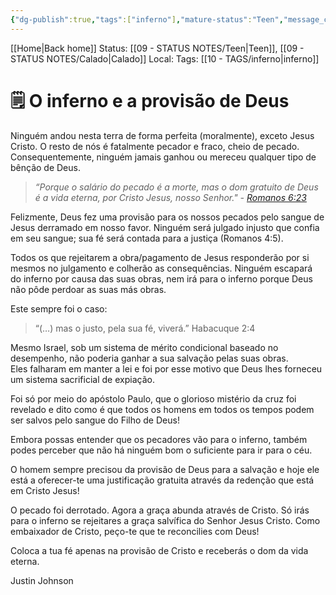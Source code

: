 ```yaml
---
{"dg-publish":true,"tags":["inferno"],"mature-status":"Teen","message_category":"Evangelização","created":"2025-10-16T10:27:59.193+01:00","speech-status":"Calado","local":null,"dg-note-icon":"teen","noteIcon":"teen","updated":"2025-10-27T15:38:06.487+00:00","title":"O inferno e a provisão de Deus","dgPassFrontmatter":true,"permalink":"/05-main-notes-permanent-zettel/o-inferno-e-a-provisao-de-deus/"}
---
```


[[Home\|Back home]]
Status: [[09 - STATUS NOTES/Teen\|Teen]], [[09 - STATUS NOTES/Calado\|Calado]]
Local: 
Tags: [[10 - TAGS/inferno\|inferno]]

# 🗒️ O inferno e a provisão de Deus

Ninguém andou nesta terra de forma perfeita (moralmente), exceto Jesus Cristo. O resto de nós é fatalmente pecador e fraco, cheio de pecado. Consequentemente, ninguém jamais ganhou ou mereceu qualquer tipo de bênção de Deus.

> _“Porque o salário do pecado é a morte, mas o dom gratuito de Deus é a vida eterna, por Cristo Jesus, nosso Senhor." -_ [_Romanos 6:23_](https://av1611.com/verseclick/gobible.php?p=Romans_6.23)

Felizmente, Deus fez uma provisão para os nossos pecados pelo sangue de Jesus derramado em nosso favor. Ninguém será julgado injusto que confia em seu sangue; sua fé será contada para a justiça (Romanos 4:5).

Todos os que rejeitarem a obra/pagamento de Jesus responderão por si mesmos no julgamento e colherão as consequências. Ninguém escapará do inferno por causa das suas obras, nem irá para o inferno porque Deus não pôde perdoar as suas más obras.

Este sempre foi o caso:

> “(…) mas o justo, pela sua fé, viverá.” Habacuque 2:4

Mesmo Israel, sob um sistema de mérito condicional baseado no desempenho, não poderia ganhar a sua salvação pelas suas obras.  
Eles falharam em manter a lei e foi por esse motivo que Deus lhes forneceu um sistema sacrificial de expiação.

Foi só por meio do apóstolo Paulo, que o glorioso mistério da cruz foi revelado e dito como é que todos os homens em todos os tempos podem ser salvos pelo sangue do Filho de Deus!

Embora possas entender que os pecadores vão para o inferno, também podes perceber que não há ninguém bom o suficiente para ir para o céu.

O homem sempre precisou da provisão de Deus para a salvação e hoje ele está a oferecer-te uma justificação gratuita através da redenção que está em Cristo Jesus!

O pecado foi derrotado. Agora a graça abunda através de Cristo. Só irás para o inferno se rejeitares a graça salvífica do Senhor Jesus Cristo. Como embaixador de Cristo, peço-te que te reconcilies com Deus!

Coloca a tua fé apenas na provisão de Cristo e receberás o dom da vida eterna.

Justin Johnson